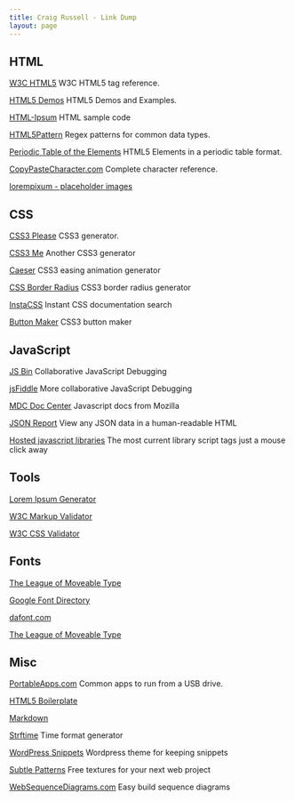```yaml
---
title: Craig Russell - Link Dump
layout: page
---
```


## HTML ##

[W3C HTML5](http://www.w3schools.com/html5/html5_reference.asp) W3C HTML5 tag reference.

[HTML5 Demos](http://html5demos.com/) HTML5 Demos and Examples.

[HTML-Ipsum](http://html-ipsum.com/) HTML sample code

[HTML5Pattern](http://html5pattern.com/) Regex patterns for common data types.

[Periodic Table of the Elements](http://joshduck.com/periodic-table.html) HTML5 Elements in a periodic table format.

[CopyPasteCharacter.com](http://www.copypastecharacter.com/) Complete character reference.

[lorempixum - placeholder images](http://lorempixum.com/)


## CSS ##

[CSS3 Please](http://css3please.com/) CSS3 generator.

[CSS3 Me](http://www.thisiserichoffman.com/css3-generator/) Another CSS3 generator

[Caeser](http://matthewlein.com/ceaser/) CSS3 easing animation generator

[CSS Border Radius](http://border-radius.com/) CSS3 border radius generator

[InstaCSS](http://instacss.com/) Instant CSS documentation search

[Button Maker](http://css-tricks.com/examples/ButtonMaker/) CSS3 button maker


## JavaScript ##

[JS Bin](http://jsbin.com/) Collaborative JavaScript Debugging

[jsFiddle](http://jsfiddle.net/) More collaborative JavaScript Debugging

[MDC Doc Center](https://developer.mozilla.org/en/JavaScript) Javascript docs from Mozilla
 
[JSON Report](http://ajaxstack.com/jsonreport/) View any JSON data in a human-readable HTML

[Hosted javascript libraries](http://scriptsrc.net/) The most current library script tags just a mouse click away


## Tools ##

[Lorem Ipsum Generator](http://www.procato.com/lipsum/)

[W3C Markup Validator](http://validator.w3.org/)

[W3C CSS Validator](http://jigsaw.w3.org/css-validator/)


## Fonts ##

[The League of Moveable Type](http://theleagueofmoveabletype.com/)

[Google Font Directory](http://www.google.com/webfonts)

[dafont.com](https://www.dafont.com/)

[The League of Moveable Type](http://www.theleagueofmoveabletype.com/)


## Misc ##

[PortableApps.com](http://portableapps.com/) Common apps to run from a USB drive.

[HTML5 Boilerplate](https://github.com/paulirish/html5-boilerplate)

[Markdown](http://daringfireball.net/projects/markdown/dingus)

[Strftime](http://strftime.net/) Time format generator

[WordPress Snippets](http://wp-snippets.com/) Wordpress theme for keeping snippets

[Subtle Patterns](http://subtlepatterns.com/) Free textures for your next web project

[WebSequenceDiagrams.com](http://www.websequencediagrams.com/) Easy build sequence diagrams
